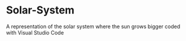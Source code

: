 # Solar-System
A representation of the solar system where the sun grows bigger coded with Visual Studio Code
